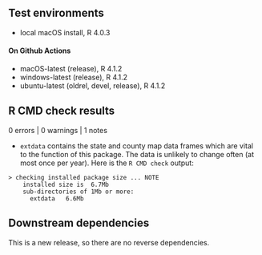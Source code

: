 
## Test environments
* local macOS install, R 4.0.3

#### On Github Actions
* macOS-latest (release), R 4.1.2
* windows-latest (release), R 4.1.2
* ubuntu-latest (oldrel, devel, release), R 4.1.2

## R CMD check results

0 errors | 0 warnings | 1 notes

* `extdata` contains the state and county map data frames
which are vital to the function of this package. The data
is unlikely to change often (at most once per year). 
Here is the ```R CMD check``` output:
```
> checking installed package size ... NOTE
    installed size is  6.7Mb
    sub-directories of 1Mb or more:
      extdata   6.6Mb
```

## Downstream dependencies

This is a new release, so there are no reverse dependencies.
